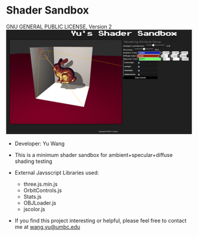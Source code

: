 # Shader Sandbox
GNU GENERAL PUBLIC LICENSE, Version 2
![alt tag](icon.png)
* Developer: Yu Wang

* This is a minimum shader sandbox for ambient+specular+diffuse shading testing

* External Javsscript Libraries used:
  - three.js.min.js
  - OrbitControls.js
  - Stats.js
  - OBJLoader.js
  - jscolor.js

* If you find this project interesting or helpful, please feel free to contact me at wang.yu@umbc.edu
